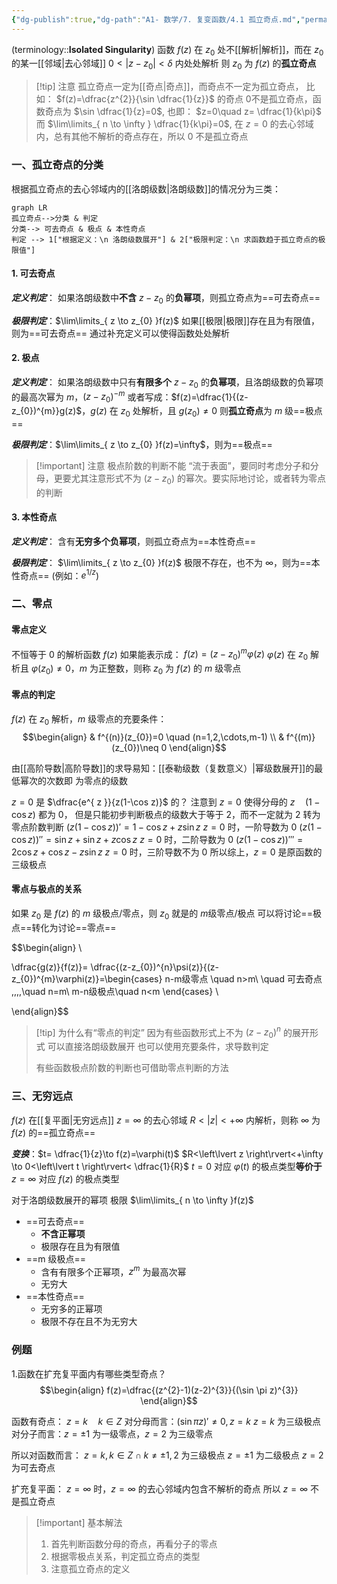 ```yaml
---
{"dg-publish":true,"dg-path":"A1- 数学/7. 复变函数/4.1 孤立奇点.md","permalink":"/A1- 数学/7. 复变函数/4.1 孤立奇点/","dgPassFrontmatter":true,"noteIcon":"","created":"2024-10-03T23:03:07.000+08:00","updated":"2025-05-23T22:42:15.803+08:00"}
---
```


(terminology::**Isolated Singularity**)
函数 $f(z)$ 在 $z_{0}$ 处不[[解析\|解析]]，而在 $z_{0}$ 的某一[[邻域\|去心邻域]]  $0<|z-z_{0}|< \delta$ 内处处解析
则 $z_{0}$ 为 $f(z)$ 的**孤立奇点**

>[!tip] 注意
> 孤立奇点一定为[[奇点\|奇点]]，而奇点不一定为孤立奇点， 比如：
>  $f(z)=\dfrac{z^{2}}{\sin \dfrac{1}{z}}$  的奇点 0不是孤立奇点，函数奇点为 $\sin \dfrac{1}{z}=0$, 也即： $z=0\quad z= \dfrac{1}{k\pi}$
>而 $\lim\limits_{ n \to \infty } \dfrac{1}{k\pi}=0$, 在 $z=0$ 的去心邻域内，总有其他不解析的奇点存在，所以 0 不是孤立奇点

### 一、孤立奇点的分类
根据孤立奇点的去心邻域内的[[洛朗级数\|洛朗级数]]的情况分为三类：
```mermaid
graph LR
孤立奇点-->分类 & 判定
分类--> 可去奇点 & 极点 & 本性奇点
判定 --> 1["根据定义：\n 洛朗级数展开"] & 2["极限判定：\n 求函数趋于孤立奇点的极限值"]
```
#### 1. 可去奇点
***定义判定***：
如果洛朗级数中**不含** $z-z_{0}$ 的**负幂项**，则孤立奇点为==可去奇点==

***极限判定***：$\lim\limits_{ z \to z_{0} }f(z)$ 如果[[极限\|极限]]存在且为有限值，则为==可去奇点==
通过补充定义可以使得函数处处解析

#### 2. 极点
***定义判定***：
如果洛朗级数中只有**有限多个** $z-z_{0}$ 的**负幂项**，且洛朗级数的负幂项的最高次幂为 $m$，$(z-z_{0})^{-m}$
或者写成：$f(z)=\dfrac{1}{(z-z_{0})^{m}}g(z)$，$g(z)$ 在 $z_{0}$ 处解析，且 $g(z_{0})\neq 0$
则**孤立奇点**为 $m$ 级==极点==

***极限判定***：$\lim\limits_{ z \to z_{0} }f(z)=\infty$，则为==极点==


>[!important] 注意
>极点阶数的判断不能 “流于表面”，要同时考虑分子和分母，更要尤其注意形式不为 $(z-z_{0})$ 的幂次。要实际地讨论，或者转为零点的判断

#### 3. 本性奇点
***定义判定***：
含有**无穷多个负幂项**，则孤立奇点为==本性奇点==

***极限判定***：
$\lim\limits_{ z \to z_{0} }f(z)$ 极限不存在，也不为 $\infty$，则为==本性奇点==   (例如：$e^{ 1/z }$)

### 二、零点
#### 零点定义
不恒等于 0 的解析函数 $f(z)$ 如果能表示成： $f(z)=(z-z_{0})^{m}\varphi(z)$
$\varphi(z)$ 在 $z_{0}$ 解析且 $\varphi(z_{0})\neq 0$，$m$ 为正整数，则称 $z_{0}$ 为 $f(z)$ 的 $m$ 级零点
#### 零点的判定
$f(z)$ 在 $z_{0}$ 解析，$m$ 级零点的充要条件：
$$\begin{align}
 & f^{(n)}(z_{0})=0 \quad (n=1,2,\cdots,m-1) \\
 & f^{(m)}(z_{0})\neq 0
\end{align}$$

由[[高阶导数\|高阶导数]]的求导易知：[[泰勒级数（复数意义）\|幂级数展开]]的最低幂次的次数即 为零点的级数

$z=0$ 是 $\dfrac{e^{ z }}{z(1-\cos z)}$ 的？
注意到 $z=0$ 使得分母的 $z\quad(1-\cos z)$ 都为 0，
但是只能初步判断极点的级数大于等于 2，而不一定就为 2
转为零点阶数判断
$(z(1-\cos z))'=1-\cos z+z\sin z$      $z=0$ 时，一阶导数为 0
$(z(1-\cos z))''=\sin z+\sin z+z\cos z$   $z=0$ 时，二阶导数为 0
$(z(1-\cos z))'''=2\cos z+\cos z-z\sin z$   $z=0$ 时，三阶导数不为 0
所以综上，$z=0$ 是原函数的三级极点

#### 零点与极点的关系
如果 $z_0$ 是 $f(z)$ 的 $m$ 级极点/零点，则 $z_0$ 就是的 $m$级零点/极点
可以将讨论==极点==转化为讨论==零点==

$$\begin{align} \\

\dfrac{g(z)}{f(z)}= \dfrac{(z-z_{0})^{n}\psi(z)}{(z-z_{0})^{m}\varphi(z)}=\begin{cases}
n-m级零点 \quad n>m\\
\quad 可去奇点 \,\,\,\,\quad n=m\\
m-n级极点\quad n<m
\end{cases} \\

\end{align}$$


>[!tip] 为什么有“零点的判定”
>因为有些函数形式上不为 $(z-z_{0})^{n}$ 的展开形式
>可以直接洛朗级数展开
>也可以使用充要条件，求导数判定
>
>有些函数极点阶数的判断也可借助零点判断的方法
### 三、无穷远点
$f(z)$ 在[[复平面\|无穷远点]] $z=\infty$ 的去心邻域 $R<\left\lvert  z \right\rvert<+\infty$ 内解析，则称 $\infty$ 为 $f(z)$ 的==孤立奇点==

***变换***：$t= \dfrac{1}{z}\to f(z)=\varphi(t)$    $R<\left\lvert  z \right\rvert<+\infty \to 0<\left\lvert  t \right\rvert< \dfrac{1}{R}$
$t=0$ 对应 $\varphi(t)$ 的极点类型**等价于** $z=\infty$ 对应 $f(z)$ 的极点类型

对于洛朗级数展开的幂项
极限 $\lim\limits_{ n \to \infty }f(z)$
- ==可去奇点==
	- **不含正幂项**
	- 极限存在且为有限值
- ==m 级极点==
	- 含有有限多个正幂项，$z^{m}$ 为最高次幂
	- 无穷大
- ==本性奇点==
	- 无穷多的正幂项
	- 极限不存在且不为无穷大


### 例题
1.函数在扩充复平面内有哪些类型奇点？
$$\begin{align}  
f(z)=\dfrac{(z^{2}-1)(z-2)^{3}}{(\sin \pi z)^{3}} 
\end{align}$$

函数有奇点： $z=k\quad k\in Z$
对分母而言：$(\sin \pi z)'\neq 0,z=k$    $z=k$ 为三级极点
对分子而言：$z=\pm{1}$ 为一级零点，$z=2$ 为三级零点

所以对函数而言：
$z=k,k \in Z \cap k\neq\pm 1,2$ 为三级极点
$z=\pm{1}$ 为二级极点
$z=2$ 为可去奇点

扩充复平面：
$z=\infty$ 时，$z=\infty$ 的去心邻域内包含不解析的奇点
所以 $z=\infty$ 不是孤立奇点


>[!important] 基本解法
> 1. 首先判断函数分母的奇点，再看分子的零点
> 2. 根据零极点关系，判定孤立奇点的类型
> 3. 注意孤立奇点的定义

